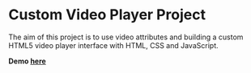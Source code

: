 # Custom Video Player Project

The aim of this project is to use video attributes and building a custom HTML5 video player interface with HTML, CSS and JavaScript.

**Demo [here](https://baydarn.github.io/JS-30/11%20Custom%20Video%20Player/index.html)**
